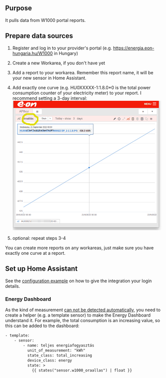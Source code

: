 
## Purpose

It pulls data from W1000 portal reports.

## Prepare data sources

1. Register and log in to your provider's portal (e.g. https://energia.eon-hungaria.hu/W1000 in Hungary)
2. Create a new Workarea, if you don't have yet
3. Add a report to your workarea. Remember this report name, it will be your new sensor in Home Assistant.
4. Add exactly one curve (e.g. HU0XXXXX-1:1.8.0*0 is the total power consumption counter of your electricity meter) to your report. I recommend setting a 3-day interval:
![screenshot](https://github.com/ZsBT/hass-w1000-portal/raw/main/screenshot-w1000-workarea.png?raw=true)

5. optional: repeat steps 3-4

You can create more reports on any workareas, just make sure you have exactly one curve at a report.

## Set up Home Assistant

See the [configuration example](https://github.com/ZsBT/hass-w1000-portal/blob/main/configuration-example.yaml) on how to give the integration your login details.

### Energy Dashboard

As the kind of measurement [can not be detected automatically](https://github.com/ZsBT/hass-w1000-portal/issues/1), you need to create a helper (e.g. a template sensor) to make the Energy Dashboard understand it. For example, the total consumption is an increasing value, so this can be added to the dashboard:

```
- template:
    - sensor:
        - name: teljes energiafogyasztás
          unit_of_measurement: "kWh"
          state_class: total_increasing
          device_class: energy
          state: >
            {{ states("sensor.w1000_oraallas") | float }}
```
